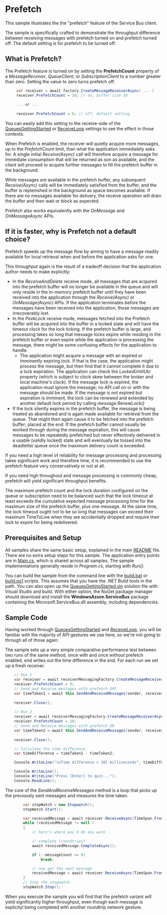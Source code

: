 # Prefetch
This sample illustrates the the "prefetch" feature of the Service Bus client.

The sample is specifically crafted to demonstrate the throughput difference between receiving 
messages with prefetch turned on and prefetch turned off. The default setting is for prefetch to be
turned off. 

## What is Prefetch?

The Prefetch feature is turned on by setting the **PrefetchCount** property of a *MessageReceiver*,
*QueueClient*, or *SubscriptionClient* to a number greater than zero. Setting the value to zero 
turns prefetch off.

``` C#
     var receiver = await factory.CreateMessageReceiverAsync( ... )
     receiver.PrefetchCount = 10; // on, buffer size 10
     
     ... or ...
     
     receiver.PrefetchCount = 0; // off, default setting
```

You can easily add this setting to the receive-side of the [QueuesGettingStarted](../QueuesGettingStarted) or 
[ReceiveLoop](../ReceiveLoop) settings to see the effect in those contexts. 

When Prefetch is enabled, the receiver will quietly acquire more messages, up to the *PrefetchCount* 
limit, than what the application immediately asks for. A single initial *Receive(Async)* call will 
therefore acquire a message for immediate consumption that will be returned as son as available, 
and the client will proceed to acquire further messages to fill the prefetch buffer in the background.

While messages are available in the prefetch buffer, any subsequent *Receive(Async)* calls will be 
immediately satisfied from the buffer, and the buffer is replenished in the background as space 
becomes available. If there are no messages available for delivery, the receive operation will drain 
the buffer and then wait or block as expected.

Prefetch also works equivalently with the *OnMessage* and *OnMessageAsync* APIs.         
    
## If it is faster, why is Prefetch not a default choice?

Prefetch speeds up the message flow by aiming to have a message readily available for local 
retrieval when and before the application asks for one.

This throughput again is the result of a tradeoff decision that the application author needs to make 
explicitly:

* In the *ReceiveAndDelete* receive mode, all messages that are acquired into the prefetch buffer
  will no longer be available in the queue and will only reside in the in-memory prefetch buffer
  until they have been received into the application through the *Receive(Async)* or *OnMessage(Async)* 
  APIs. If the application terminates before the messages have been received into the application, 
  those messages are irrecoverably lost. 
* In the *PeekLock* receive mode, messages fetched into the Prefetch buffer will be acquired into 
  the buffer in a locked state and will have the timeout clock for the lock ticking. If the prefetch 
  buffer is large, and processing takes so long that message locks expire while residing in the 
  prefetch buffer or even expire while the application is processing the message, there might be some 
  confusing effects for the application to handle. 
  * The application might acquire a message with an expired or imminently expiring lock. If that is the
    case, the application might process the message, but then find that it cannot complete it due to 
    a lock expiration. The application can check the *LockedUntilUtc* property (which is subject to 
    clock skew between the broker and local machine's clock). If the message lock is expired, the 
    application must ignore the message; no API call on or with the message should be made. 
    If the message is not expired but expiration is imminent, the lock can be renewed and extended 
    by another default lock period by calling *message.RenewLock()*
 *  If the lock silently expires in the prefetch buffer, the message is being treated as abandoned and
    is again made available for retrieval from the queue. That might then again cause it to be fetched 
    into the prefetch buffer; placed at the end. If the prefetch buffer cannot usually be worked through 
    during the message expiration, this will cause messages to be repeatedly prefetched but never 
    effectively delivered in a usable (validly locked) state and will eventually be tossed into the 
    deadletter queue once the maximum delivery count is exceeded.
    
 If you need a high level of reliability for message processing and processing takes significant work
 and therefore time, it is recommended to use the prefetch feature very conservatively or not at all.
 
 If you need high throughout and message processing is commonly cheap, prefetch will yield 
 significant throughput benefits. 
 
 The maximum prefetch count and the lock duration configured on the queue or subscription need to 
 be balanced such that the lock timeout at least exceeds the cumulative expected message processing 
 time for  the maximum size of the prefetch buffer, plus one message. At the same time, the lock
 timeout ought not to be so long that messages can exceed their maximum TimeToLive when they are 
 accidentally dropped and require their lock to expire for being redelivered.                             
 

## Prerequisites and Setup

All samples share the same basic setup, explained in the main [README](../README.md) file. There are no extra setup steps for this sample.
The application entry points are in [Main.cs](../common/Main.md), which is shared across all samples. The sample implementations generally
reside in *Program.cs*, starting with *Run()*.

You can build the sample from the command line with the [build.bat](build.bat) or [build.ps1](build.ps1) scripts. This assumes that you
have the .NET Build tools in the path. You can also open up the [QueuesGettingStarted.sln](QueuesGettingStarted.sln) solution file with Visual Studio and build.
With either option, the NuGet package manager should download and install the **WindowsAzure.ServiceBus** package containing the
Microsoft.ServiceBus.dll assembly, including dependencies.

## Sample Code

Having worked through [QueuesGettingStarted](../QueuesGettingStarted) and [ReceiveLoop](../ReceiveLoop), you
will be familiar with the majority of API gestures we use here, so we're not going to through all of 
those again.

The sample sets up a very simple comparative performance test between two runs of the same method, once
with and once without prefetch enabled, end writes out the time difference in the end. For each run we
set up a fresh receiver.   

``` C#
    // Run 1
    var receiver = await receiverMessagingFactory.CreateMessageReceiverAsync(queueName, ReceiveMode.PeekLock);
    receiver.PrefetchCount = 0;
    // Send and Receive messages with prefetch OFF
    var timeTaken1 = await this.SendAndReceiveMessages(sender, receiver, 100);
    
    receiver.Close();
    
    // Run 2
    receiver = await receiverMessagingFactory.CreateMessageReceiverAsync(queueName, ReceiveMode.PeekLock);
    receiver.PrefetchCount = 10;
    // Send and Receive messages with prefetch ON
    var timeTaken2 = await this.SendAndReceiveMessages(sender, receiver, 100);
    
    receiver.Close();

    // Calculate the time difference
    var timeDifference = timeTaken1 - timeTaken2;

    Console.WriteLine("\nTime difference = {0} milliseconds", timeDifference);

    Console.WriteLine();
    Console.WriteLine("Press [Enter] to quit...");
    Console.ReadLine();
```

The core of the *SendAndReceiveMessages* method is a loop that picks up the previously sent 
messages and measures the time taken.

``` C#
        var stopWatch = new Stopwatch();
        stopWatch.Start();

        var receivedMessage = await receiver.ReceiveAsync(TimeSpan.FromSeconds(5));
        while (receivedMessage != null )
        {
            // here's where you'd do any work

            // complete (roundtrips)
            await receivedMessage.CompleteAsync();

            if (--messageCount <= 0)
                break;

            // now get the next message
            receivedMessage = await receiver.ReceiveAsync(TimeSpan.FromSeconds(5));
        }
        // Stop the stopwatch
        stopWatch.Stop();
``` 

When you execute the sample you will find that the prefetch variant will yield significantly
higher throughput, even though each message is explicityl being completed with another roundtrip 
network gesture.  